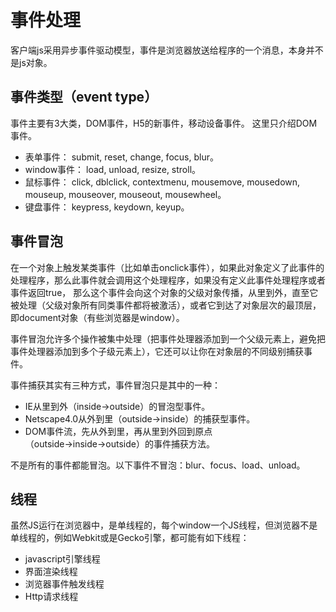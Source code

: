 事件处理
===

客户端js采用异步事件驱动模型，事件是浏览器放送给程序的一个消息，本身并不是js对象。

## 事件类型（event type）
事件主要有3大类，DOM事件，H5的新事件，移动设备事件。
这里只介绍DOM事件。
* 表单事件： submit, reset, change, focus, blur。
* window事件： load, unload, resize, stroll。
* 鼠标事件： click, dblclick, contextmenu, mousemove, mousedown, mouseup, mouseover, mouseout, mousewheel。
* 键盘事件： keypress, keydown, keyup。

## 事件冒泡
在一个对象上触发某类事件（比如单击onclick事件），如果此对象定义了此事件的处理程序，那么此事件就会调用这个处理程序，如果没有定义此事件处理程序或者事件返回true，
那么这个事件会向这个对象的父级对象传播，从里到外，直至它被处理（父级对象所有同类事件都将被激活），或者它到达了对象层次的最顶层，即document对象（有些浏览器是window）。

事件冒泡允许多个操作被集中处理（把事件处理器添加到一个父级元素上，避免把事件处理器添加到多个子级元素上），它还可以让你在对象层的不同级别捕获事件。

事件捕获其实有三种方式，事件冒泡只是其中的一种：
* IE从里到外（inside→outside）的冒泡型事件。
* Netscape4.0从外到里（outside→inside）的捕获型事件。
* DOM事件流，先从外到里，再从里到外回到原点（outside→inside→outside）的事件捕获方法。

不是所有的事件都能冒泡。以下事件不冒泡：blur、focus、load、unload。

## 线程
虽然JS运行在浏览器中，是单线程的，每个window一个JS线程，但浏览器不是单线程的，例如Webkit或是Gecko引擎，都可能有如下线程：
*    javascript引擎线程
*    界面渲染线程
*    浏览器事件触发线程
*    Http请求线程


